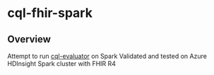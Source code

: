 # cql-fhir-spark

## Overview

Attempt to run  [cql-evaluator](https://github.com/DBCG/cql-evaluator) on Spark
Validated and tested on Azure HDInsight Spark cluster with FHIR R4
